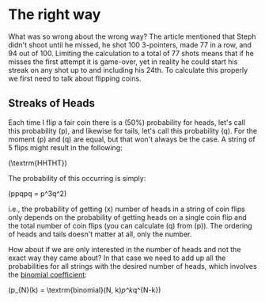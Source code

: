# **The right way**

What was so wrong about the wrong way?  The article mentioned that Steph didn't shoot until he missed, he shot 100 3-pointers, made 77 in a row, and 94 out of 100.  Limiting the calculation to a total of 77 shots means that if he misses the first attempt it is game-over, yet in reality he could start his streak on any shot up to and including his 24th.  To calculate this properly we first need to talk about flipping coins.

## **Streaks of Heads**

Each time I flip a fair coin there is a \(50\%\) probability for heads, let's call this probability \(p\), and likewise for tails, let's call this probability \(q\).  For the moment \(p\) and \(q\) are equal, but that won't always be the case.  A string of 5 flips might result in the following:

\(\textrm{HHTHT}\)

The probability of this occurring is simply:

\(ppqpq = p^3q^2\)

i.e., the probability of getting \(x\) number of heads in a string of coin flips only depends on the probability of getting heads on a single coin flip and the total number of coin flips (you can calculate \(q\) from \(p\)).  The ordering of heads and tails doesn't matter at all, only the number.  

How about if we are only interested in the number of heads and not the exact way they came about?  In that case we need to add up all the probabilities for all strings with the desired number of heads, which involves the [binomial coefficient](http://en.wikipedia.org/wiki/Binomial_coefficient):

\(p_{N}(k) = \textrm{binomial}(N, k)*p^k*q^{N-k}\)


